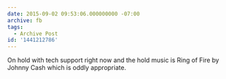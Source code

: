 ```yaml
---
date: 2015-09-02 09:53:06.000000000 -07:00
archive: fb
tags: 
  - Archive Post
id: '1441212786'
---
```


On hold with tech support right now and the hold music is Ring of Fire by Johnny Cash which is oddly appropriate.
